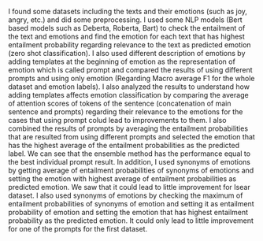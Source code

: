 I found some datasets including the texts and their emotions (such as joy, angry, etc.) and did some preprocessing. I used some NLP models (Bert based models such as Deberta, Roberta, Bart) to check the entailment of the text and emotions and find the emotion for each text that has highest entailment probability regarding relevance to the text as predicted emotion (zero shot classification). I also used different description of emotions by adding templates at the beginning of emotion as the representation of emotion which is called prompt and compared the results of using different prompts and using only emotion (Regarding Macro average F1 for the whole dataset and emotion labels). I also analyzed the results to understand how adding templates affects emotion classification by comparing the average of attention scores of tokens of the sentence (concatenation of main sentence and prompts) regarding their relevance to the emotions for the cases that using prompt colud lead to improvements to them.  I also combined the results of prompts by averaging the entailment probabilities that are resulted from using different prompts and selected the emotion that has the highest average of the entailment probabilities as the predicted label. We can see that the ensemble method has the performance equal to the best individual prompt result. In addition, I used synonyms of emotions by getting average of entailment probabilities of synonyms of emotions and setting the emotion with highest average of entailment probabilities as predicted emotion. We saw that it could lead to little improvement for Isear dataset. I also used synonyms of emotions by checking the maximum of entailment probabilities of synonyms of emotion and setting it as entailment probability of emotion and setting the emotion that has highest entailment probability as the predicted emotion. It could only lead to little improvement for one of the prompts for the first dataset.
